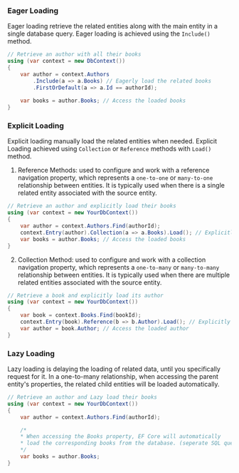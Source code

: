 ### Eager Loading
Eager loading retrieve the related entities along with the main entity in a single database query. Eager loading is achieved using the `Include()` method.
```csharp
// Retrieve an author with all their books
using (var context = new DbContext())
{
    var author = context.Authors
        .Include(a => a.Books) // Eagerly load the related books
        .FirstOrDefault(a => a.Id == authorId);
    
    var books = author.Books; // Access the loaded books
}
```

### Explicit Loading
Explicit loading manually load the related entities when needed. Explicit Loading achieved using `Collection` or `Reference` methods with `Load()` method.

1. Reference Methods: used to configure and work with a reference navigation property, which represents a `one-to-one` or `many-to-one` relationship between entities. It is typically used when there is a single related entity associated with the source entity.
```csharp
// Retrieve an author and explicitly load their books
using (var context = new YourDbContext())
{
    var author = context.Authors.Find(authorId);
    context.Entry(author).Collection(a => a.Books).Load(); // Explicitly load the books
    var books = author.Books; // Access the loaded books
}
```

2. Collection Method: used to configure and work with a collection navigation property, which represents a `one-to-many` or `many-to-many` relationship between entities. It is typically used when there are multiple related entities associated with the source entity.
```csharp
// Retrieve a book and explicitly load its author
using (var context = new YourDbContext())
{
    var book = context.Books.Find(bookId);
    context.Entry(book).Reference(b => b.Author).Load(); // Explicitly load the author
    var author = book.Author; // Access the loaded author
}
```

### Lazy Loading
Lazy loading is delaying the loading of related data, until you specifically request for it. In a one-to-many relationship, when accessing the parent entity's properties, the related child entities will be loaded automatically.
```csharp
// Retrieve an author and Lazy load their books
using (var context = new YourDbContext())
{
    var author = context.Authors.Find(authorId);

    /*
    * When accessing the Books property, EF Core will automatically
    * load the corresponding books from the database. (seperate SQL query)
    */
    var books = author.Books;
}
```